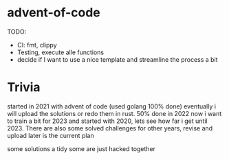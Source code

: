 # advent-of-code

TODO:

- CI: fmt, clippy
- Testing, execute alle functions
- decide if I want to use a nice template and streamline the process a bit

# Trivia

started in 2021 with advent of code (used golang 100% done)
eventually i will upload the solutions or redo them in rust.
50% done in 2022
now i want to train a bit for 2023 and started with 2020, lets see how far i get until 2023.
There are also some solved challenges for other years, revise and upload later is the current plan

some solutions a tidy some are just hacked together
